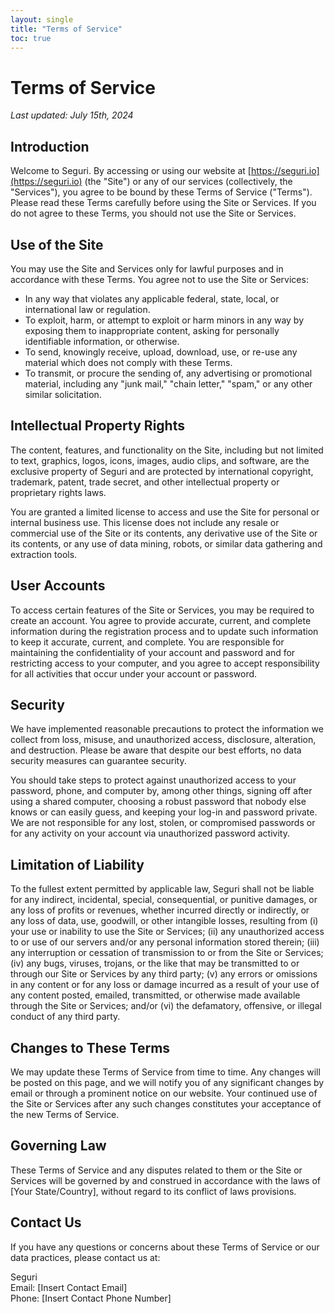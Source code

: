 ```yaml
---
layout: single
title: "Terms of Service"
toc: true
---
```


# Terms of Service

_Last updated: July 15th, 2024_

## Introduction

Welcome to Seguri. By accessing or using our website at [https://seguri.io](https://seguri.io) (the "Site") or any of our services (collectively, the "Services"), you agree to be bound by these Terms of Service ("Terms"). Please read these Terms carefully before using the Site or Services. If you do not agree to these Terms, you should not use the Site or Services.

## Use of the Site

You may use the Site and Services only for lawful purposes and in accordance with these Terms. You agree not to use the Site or Services:

- In any way that violates any applicable federal, state, local, or international law or regulation.
- To exploit, harm, or attempt to exploit or harm minors in any way by exposing them to inappropriate content, asking for personally identifiable information, or otherwise.
- To send, knowingly receive, upload, download, use, or re-use any material which does not comply with these Terms.
- To transmit, or procure the sending of, any advertising or promotional material, including any "junk mail," "chain letter," "spam," or any other similar solicitation.

## Intellectual Property Rights

The content, features, and functionality on the Site, including but not limited to text, graphics, logos, icons, images, audio clips, and software, are the exclusive property of Seguri and are protected by international copyright, trademark, patent, trade secret, and other intellectual property or proprietary rights laws.

You are granted a limited license to access and use the Site for personal or internal business use. This license does not include any resale or commercial use of the Site or its contents, any derivative use of the Site or its contents, or any use of data mining, robots, or similar data gathering and extraction tools.

## User Accounts

To access certain features of the Site or Services, you may be required to create an account. You agree to provide accurate, current, and complete information during the registration process and to update such information to keep it accurate, current, and complete. You are responsible for maintaining the confidentiality of your account and password and for restricting access to your computer, and you agree to accept responsibility for all activities that occur under your account or password.

## Security

We have implemented reasonable precautions to protect the information we collect from loss, misuse, and unauthorized access, disclosure, alteration, and destruction. Please be aware that despite our best efforts, no data security measures can guarantee security.

You should take steps to protect against unauthorized access to your password, phone, and computer by, among other things, signing off after using a shared computer, choosing a robust password that nobody else knows or can easily guess, and keeping your log-in and password private. We are not responsible for any lost, stolen, or compromised passwords or for any activity on your account via unauthorized password activity.

## Limitation of Liability

To the fullest extent permitted by applicable law, Seguri shall not be liable for any indirect, incidental, special, consequential, or punitive damages, or any loss of profits or revenues, whether incurred directly or indirectly, or any loss of data, use, goodwill, or other intangible losses, resulting from (i) your use or inability to use the Site or Services; (ii) any unauthorized access to or use of our servers and/or any personal information stored therein; (iii) any interruption or cessation of transmission to or from the Site or Services; (iv) any bugs, viruses, trojans, or the like that may be transmitted to or through our Site or Services by any third party; (v) any errors or omissions in any content or for any loss or damage incurred as a result of your use of any content posted, emailed, transmitted, or otherwise made available through the Site or Services; and/or (vi) the defamatory, offensive, or illegal conduct of any third party.

## Changes to These Terms

We may update these Terms of Service from time to time. Any changes will be posted on this page, and we will notify you of any significant changes by email or through a prominent notice on our website. Your continued use of the Site or Services after any such changes constitutes your acceptance of the new Terms of Service.

## Governing Law

These Terms of Service and any disputes related to them or the Site or Services will be governed by and construed in accordance with the laws of [Your State/Country], without regard to its conflict of laws provisions.

## Contact Us

If you have any questions or concerns about these Terms of Service or our data practices, please contact us at:

Seguri  
Email: [Insert Contact Email]  
Phone: [Insert Contact Phone Number]
